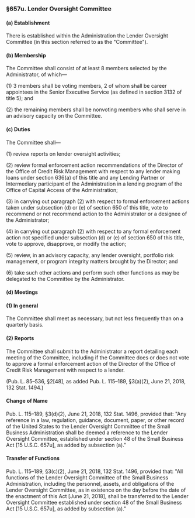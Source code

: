 ### §657u. Lender Oversight Committee ###

#### (a) Establishment ####

There is established within the Administration the Lender Oversight Committee (in this section referred to as the "Committee").

#### (b) Membership ####

The Committee shall consist of at least 8 members selected by the Administrator, of which—

(1) 3 members shall be voting members, 2 of whom shall be career appointees in the Senior Executive Service (as defined in section 3132 of title 5); and

(2) the remaining members shall be nonvoting members who shall serve in an advisory capacity on the Committee.

#### (c) Duties ####

The Committee shall—

(1) review reports on lender oversight activities;

(2) review formal enforcement action recommendations of the Director of the Office of Credit Risk Management with respect to any lender making loans under section 636(a) of this title and any Lending Partner or Intermediary participant of the Administration in a lending program of the Office of Capital Access of the Administration;

(3) in carrying out paragraph (2) with respect to formal enforcement actions taken under subsection (d) or (e) of section 650 of this title, vote to recommend or not recommend action to the Administrator or a designee of the Administrator;

(4) in carrying out paragraph (2) with respect to any formal enforcement action not specified under subsection (d) or (e) of section 650 of this title, vote to approve, disapprove, or modify the action;

(5) review, in an advisory capacity, any lender oversight, portfolio risk management, or program integrity matters brought by the Director; and

(6) take such other actions and perform such other functions as may be delegated to the Committee by the Administrator.

#### (d) Meetings ####

#### (1) In general ####

The Committee shall meet as necessary, but not less frequently than on a quarterly basis.

#### (2) Reports ####

The Committee shall submit to the Administrator a report detailing each meeting of the Committee, including if the Committee does or does not vote to approve a formal enforcement action of the Director of the Office of Credit Risk Management with respect to a lender.

(Pub. L. 85–536, §2[48], as added Pub. L. 115–189, §3(a)(2), June 21, 2018, 132 Stat. 1494.)

#### Change of Name ####

Pub. L. 115–189, §3(d)(2), June 21, 2018, 132 Stat. 1496, provided that: "Any reference in a law, regulation, guidance, document, paper, or other record of the United States to the Lender Oversight Committee of the Small Business Administration shall be deemed a reference to the Lender Oversight Committee, established under section 48 of the Small Business Act [15 U.S.C. 657u], as added by subsection (a)."

#### Transfer of Functions ####

Pub. L. 115–189, §3(c)(2), June 21, 2018, 132 Stat. 1496, provided that: "All functions of the Lender Oversight Committee of the Small Business Administration, including the personnel, assets, and obligations of the Lender Oversight Committee, as in existence on the day before the date of the enactment of this Act [June 21, 2018], shall be transferred to the Lender Oversight Committee established under section 48 of the Small Business Act [15 U.S.C. 657u], as added by subsection (a)."